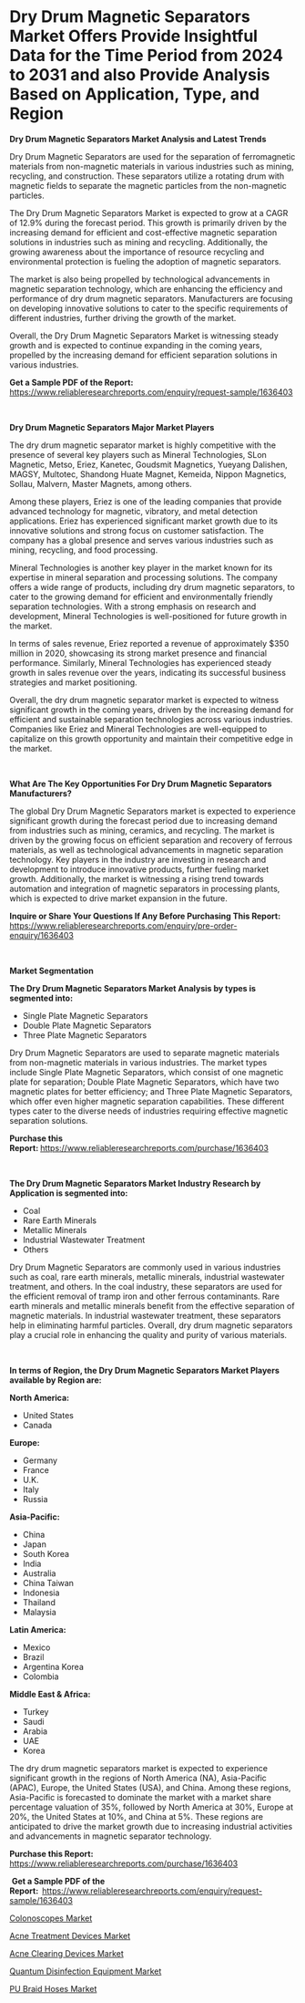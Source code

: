 <p><h1>Dry Drum Magnetic Separators Market Offers Provide Insightful Data for the Time Period from 2024 to 2031 and also Provide Analysis Based on Application, Type, and Region</h1></p><p><strong>Dry Drum Magnetic Separators Market Analysis and Latest Trends</strong></p>
<p><p>Dry Drum Magnetic Separators are used for the separation of ferromagnetic materials from non-magnetic materials in various industries such as mining, recycling, and construction. These separators utilize a rotating drum with magnetic fields to separate the magnetic particles from the non-magnetic particles.</p><p>The Dry Drum Magnetic Separators Market is expected to grow at a CAGR of 12.9% during the forecast period. This growth is primarily driven by the increasing demand for efficient and cost-effective magnetic separation solutions in industries such as mining and recycling. Additionally, the growing awareness about the importance of resource recycling and environmental protection is fueling the adoption of magnetic separators.</p><p>The market is also being propelled by technological advancements in magnetic separation technology, which are enhancing the efficiency and performance of dry drum magnetic separators. Manufacturers are focusing on developing innovative solutions to cater to the specific requirements of different industries, further driving the growth of the market.</p><p>Overall, the Dry Drum Magnetic Separators Market is witnessing steady growth and is expected to continue expanding in the coming years, propelled by the increasing demand for efficient separation solutions in various industries.</p></p>
<p><strong>Get a Sample PDF of the Report:&nbsp;</strong> <a href="https://www.reliableresearchreports.com/enquiry/request-sample/1636403">https://www.reliableresearchreports.com/enquiry/request-sample/1636403</a></p>
<p>&nbsp;</p>
<p><strong>Dry Drum Magnetic Separators Major Market Players</strong></p>
<p><p>The dry drum magnetic separator market is highly competitive with the presence of several key players such as Mineral Technologies, SLon Magnetic, Metso, Eriez, Kanetec, Goudsmit Magnetics, Yueyang Dalishen, MAGSY, Multotec, Shandong Huate Magnet, Kemeida, Nippon Magnetics, Sollau, Malvern, Master Magnets, among others.</p><p>Among these players, Eriez is one of the leading companies that provide advanced technology for magnetic, vibratory, and metal detection applications. Eriez has experienced significant market growth due to its innovative solutions and strong focus on customer satisfaction. The company has a global presence and serves various industries such as mining, recycling, and food processing.</p><p>Mineral Technologies is another key player in the market known for its expertise in mineral separation and processing solutions. The company offers a wide range of products, including dry drum magnetic separators, to cater to the growing demand for efficient and environmentally friendly separation technologies. With a strong emphasis on research and development, Mineral Technologies is well-positioned for future growth in the market.</p><p>In terms of sales revenue, Eriez reported a revenue of approximately $350 million in 2020, showcasing its strong market presence and financial performance. Similarly, Mineral Technologies has experienced steady growth in sales revenue over the years, indicating its successful business strategies and market positioning.</p><p>Overall, the dry drum magnetic separator market is expected to witness significant growth in the coming years, driven by the increasing demand for efficient and sustainable separation technologies across various industries. Companies like Eriez and Mineral Technologies are well-equipped to capitalize on this growth opportunity and maintain their competitive edge in the market.</p></p>
<p>&nbsp;</p>
<p><strong>What Are The Key Opportunities For Dry Drum Magnetic Separators Manufacturers?</strong></p>
<p><p>The global Dry Drum Magnetic Separators market is expected to experience significant growth during the forecast period due to increasing demand from industries such as mining, ceramics, and recycling. The market is driven by the growing focus on efficient separation and recovery of ferrous materials, as well as technological advancements in magnetic separation technology. Key players in the industry are investing in research and development to introduce innovative products, further fueling market growth. Additionally, the market is witnessing a rising trend towards automation and integration of magnetic separators in processing plants, which is expected to drive market expansion in the future.</p></p>
<p><strong>Inquire or Share Your Questions If Any Before Purchasing This Report:</strong> <a href="https://www.reliableresearchreports.com/enquiry/pre-order-enquiry/1636403">https://www.reliableresearchreports.com/enquiry/pre-order-enquiry/1636403</a></p>
<p>&nbsp;</p>
<p><strong>Market Segmentation</strong></p>
<p><strong>The Dry Drum Magnetic Separators Market Analysis by types is segmented into:</strong></p>
<p><ul><li>Single Plate Magnetic Separators</li><li>Double Plate Magnetic Separators</li><li>Three Plate Magnetic Separators</li></ul></p>
<p><p>Dry Drum Magnetic Separators are used to separate magnetic materials from non-magnetic materials in various industries. The market types include Single Plate Magnetic Separators, which consist of one magnetic plate for separation; Double Plate Magnetic Separators, which have two magnetic plates for better efficiency; and Three Plate Magnetic Separators, which offer even higher magnetic separation capabilities. These different types cater to the diverse needs of industries requiring effective magnetic separation solutions.</p></p>
<p><strong>Purchase this Report:&nbsp;</strong><a href="https://www.reliableresearchreports.com/purchase/1636403">https://www.reliableresearchreports.com/purchase/1636403</a></p>
<p>&nbsp;</p>
<p><strong>The Dry Drum Magnetic Separators Market Industry Research by Application is segmented into:</strong></p>
<p><ul><li>Coal</li><li>Rare Earth Minerals</li><li>Metallic Minerals</li><li>Industrial Wastewater Treatment</li><li>Others</li></ul></p>
<p><p>Dry Drum Magnetic Separators are commonly used in various industries such as coal, rare earth minerals, metallic minerals, industrial wastewater treatment, and others. In the coal industry, these separators are used for the efficient removal of tramp iron and other ferrous contaminants. Rare earth minerals and metallic minerals benefit from the effective separation of magnetic materials. In industrial wastewater treatment, these separators help in eliminating harmful particles. Overall, dry drum magnetic separators play a crucial role in enhancing the quality and purity of various materials.</p></p>
<p>&nbsp;</p>
<p><strong>In terms of Region, the Dry Drum Magnetic Separators Market Players available by Region are:</strong></p>
<p>
    <p> <strong> North America: </strong>
        <ul>
            <li>United States</li>
            <li>Canada</li>
        </ul>
        </p> 
    <p> <strong> Europe: </strong>
        <ul>
            <li>Germany</li>
            <li>France</li>
            <li>U.K.</li>
            <li>Italy</li>
            <li>Russia</li>
        </ul>
        </p> 
    <p> <strong> Asia-Pacific: </strong>
        <ul>
            <li>China</li>
            <li>Japan</li>
            <li>South Korea</li>
            <li>India</li>
            <li>Australia</li>
            <li>China Taiwan</li>
            <li>Indonesia</li>
            <li>Thailand</li>
            <li>Malaysia</li>
        </ul>
        </p> 
    <p> <strong> Latin America: </strong>
        <ul>
            <li>Mexico</li>
            <li>Brazil</li>
            <li>Argentina Korea</li>
            <li>Colombia</li>
        </ul>
        </p> 
    <p> <strong> Middle East & Africa: </strong>
        <ul>
            <li>Turkey</li>
            <li>Saudi</li>
            <li>Arabia</li>
            <li>UAE</li>
            <li>Korea</li>
        </ul>
    </p>
    </p>
<p><p>The dry drum magnetic separators market is expected to experience significant growth in the regions of North America (NA), Asia-Pacific (APAC), Europe, the United States (USA), and China. Among these regions, Asia-Pacific is forecasted to dominate the market with a market share percentage valuation of 35%, followed by North America at 30%, Europe at 20%, the United States at 10%, and China at 5%. These regions are anticipated to drive the market growth due to increasing industrial activities and advancements in magnetic separator technology.</p></p>
<p><strong>Purchase this Report: </strong><a href="https://www.reliableresearchreports.com/purchase/1636403">https://www.reliableresearchreports.com/purchase/1636403</a></p>
<p>&nbsp;<strong>Get a Sample PDF of the Report:&nbsp;&nbsp;</strong><a href="https://www.reliableresearchreports.com/enquiry/request-sample/1636403">https://www.reliableresearchreports.com/enquiry/request-sample/1636403</a></p>
<p><strong></strong></p>
<p><p><a href="https://medium.com/@crystalpena2022/colonoscopes-market-the-key-to-successful-business-strategy-forecast-till-2031-52522cdba709">Colonoscopes Market</a></p><p><a href="https://medium.com/@juliepayne1928/analyzing-acne-treatment-devices-market-global-industry-perspective-and-forecast-2024-to-2031-e8d7275265eb">Acne Treatment Devices Market</a></p><p><a href="https://medium.com/@juliepayne1928/acne-clearing-devices-market-the-key-to-successful-business-strategy-forecast-till-2031-dfd79e14275d">Acne Clearing Devices Market</a></p><p><a href="https://github.com/Alonsoolds3wq1d81czn8rbol/Market-Research-Report-List-1/blob/main/quantum-disinfection-equipment-market.md">Quantum Disinfection Equipment Market</a></p><p><a href="https://github.com/yemakinde/Market-Research-Report-List-1/blob/main/pu-braid-hoses-market.md">PU Braid Hoses Market</a></p></p>